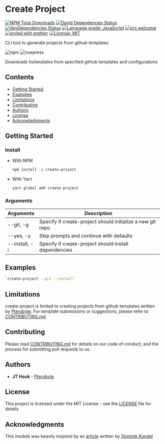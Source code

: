 # Create Project

[![NPM Total Downloads](https://img.shields.io/npm/dt/create-project.svg)](https://www.npmjs.com/package/create-project)
[![David Dependencies Status](https://david-dm.org/pterobyte/create-project.svg)](https://david-dm.org/pterobyte/create-project)
[![devDependencies Status](https://david-dm.org/pterobyte/create-project/dev-status.svg)](https://david-dm.org/pterobyte/create-project?type=dev)
[![Language grade: JavaScript](https://img.shields.io/lgtm/grade/javascript/g/Pterobyte/create-project.svg?logo=lgtm&logoWidth=18)](https://lgtm.com/projects/g/Pterobyte/create-project/context:javascript)
[![prs welcome](https://img.shields.io/badge/PRs-welcome-brightgreen.svg)](https://github.com/pterobyte/create-project)
[![styled with prettier](https://img.shields.io/badge/styled_with-prettier-ff69b4.svg)](https://github.com/prettier/prettier)
[![License: MIT](https://img.shields.io/badge/License-MIT-yellow.svg)](https://opensource.org/licenses/MIT)

CLI tool to generate projects from github templates

![npm](https://raw.githubusercontent.com/Pterobyte/create-project/master/assets/npm.jpg)
![vuepress](https://raw.githubusercontent.com/Pterobyte/create-project/master/assets/vuepress.png)

Downloads boilerplates from specified github templates and configurations

## Contents  

- [Getting Started](#getting-started)
- [Examples](#examples)
- [Limitations](#limitations)
- [Contributing](#contributing)
- [Authors](#authors)
- [License](#license)
- [Acknowledgments](#acknowledgments)

## Getting Started

### Install

- With NPM

  ```sh
  npm install -g create-project
  ```

- With Yarn

  ```sh
  yarn global add create-project
  ```

### Arguments

| Arguments       | Description                                                 |
|--------------   |------------------------------------------------------------ |
| --git, -g       | Specify if create-project should initialize a new git repo  |
| --yes, -y       | Skip prompts and continue with defaults                     |
| --install, -i   | Specify if create-project should install dependencies       |

## Examples

```sh
`create-project --git --install`
```

## Limitations

create-project is limited to creating projects from github templates written by [Pterobyte](https://github.com/pterobyte). For template submissions or suggestions, please refer to [CONTRIBUTING.md](https://github.com/pterobyte/create-project/.github/CONTRIBUTING.md).

## Contributing

Please read [CONTRIBUTING.md](https://github.com/pterobyte/create-project/.github/CONTRIBUTING.md) for details on our code of conduct, and the process for submitting pull requests to us.

## Authors

- **JT Houk** - [Pterobyte](https://github.com/pterobyte)

## License

This project is licensed under the MIT License - see the [LICENSE](https://github.com/pterobyte/create-project/LICENSE) file for details

## Acknowledgments

This module was heavily inspired by an [article](https://www.twilio.com/blog/how-to-build-a-cli-with-node-js) written by [Dominik Kundel](https://www.twilio.com/blog/author/dkundel)
